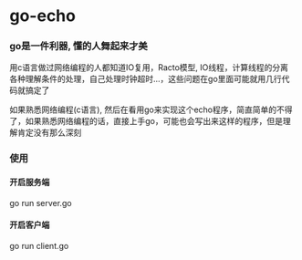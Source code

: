 # go-echo

### go是一件利器, 懂的人舞起来才美

用c语言做过网络编程的人都知道IO复用，Racto模型, IO线程，计算线程的分离
各种理解条件的处理，自己处理时钟超时...，这些问题在go里面可能就用几行代码就搞定了


如果熟悉网络编程(c语言),  然后在看用go来实现这个echo程序，简直简单的不得了，如果熟悉网络编程的话，直接上手go，可能也会写出来这样的程序，但是理解肯定没有那么深刻 
### 使用

#### 开启服务端
go run server.go

#### 开启客户端
go run client.go

